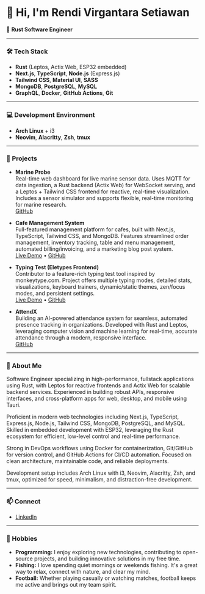 # 👋 Hi, I'm Rendi Virgantara Setiawan

🦀 **Rust Software Engineer**

---

### 🛠️ Tech Stack

- **Rust** (Leptos, Actix Web, ESP32 embedded)  
- **Next.js**, **TypeScript**, **Node.js** (Express.js)  
- **Tailwind CSS**, **Material UI**, **SASS**
- **MongoDB**, **PostgreSQL**, **MySQL**  
- **GraphQL**, **Docker**, **GitHub Actions**, **Git**

---

### 💻 Development Environment

- **Arch Linux** + i3  
- **Neovim**, **Alacritty**, **Zsh**, **tmux**

---

### 🚀 Projects

- **Marine Probe**  
  Real-time web dashboard for live marine sensor data. Uses MQTT for data ingestion, a Rust backend (Actix Web) for WebSocket serving, and a Leptos + Tailwind CSS frontend for reactive, real-time visualization. Includes a sensor simulator and supports flexible, real-time monitoring for marine research.  
  [GitHub](https://github.com/rendivs925/marine-probe)

- **Cafe Management System**  
  Full-featured management platform for cafes, built with Next.js, TypeScript, Tailwind CSS, and MongoDB. Features streamlined order management, inventory tracking, table and menu management, automated billing/invoicing, and a marketing blog post system.  
  [Live Demo](https://java-cafe-beta.vercel.app/) • [GitHub](https://github.com/rendivs925/java-cafe)

- **Typing Test (Eletypes Frontend)**  
  Contributor to a feature-rich typing test tool inspired by monkeytype.com. Project offers multiple typing modes, detailed stats, visualizations, keyboard trainers, dynamic/static themes, zen/focus modes, and persistent settings.  
  [Live Demo](https://eletypes.com/) • [GitHub](https://github.com/rendivs925/eletypes-frontend)

- **AttendX**  
  Building an AI-powered attendance system for seamless, automated presence tracking in organizations. Developed with Rust and Leptos, leveraging computer vision and machine learning for real-time, accurate attendance through a modern, responsive interface.  
  [GitHub](https://github.com/rendivs925/attendx)

---

### 👤 About Me

Software Engineer specializing in high-performance, fullstack applications using Rust, with Leptos for reactive frontends and Actix Web for scalable backend services. Experienced in building robust APIs, responsive interfaces, and cross-platform apps for web, desktop, and mobile using Tauri.

Proficient in modern web technologies including Next.js, TypeScript, Express.js, Node.js, Tailwind CSS, MongoDB, PostgreSQL, and MySQL. Skilled in embedded development with ESP32, leveraging the Rust ecosystem for efficient, low-level control and real-time performance.

Strong in DevOps workflows using Docker for containerization, Git/GitHub for version control, and GitHub Actions for CI/CD automation. Focused on clean architecture, maintainable code, and reliable deployments.

Development setup includes Arch Linux with i3, Neovim, Alacritty, Zsh, and tmux, optimized for speed, minimalism, and distraction-free development.

---

### 📫 Connect

- [LinkedIn](https://www.linkedin.com/in/rendivs925/)

---

### 🎯 Hobbies

- **Programming:** I enjoy exploring new technologies, contributing to open-source projects, and building innovative solutions in my free time.  
- **Fishing:** I love spending quiet mornings or weekends fishing. It's a great way to relax, connect with nature, and clear my mind.  
- **Football:** Whether playing casually or watching matches, football keeps me active and brings out my team spirit.
